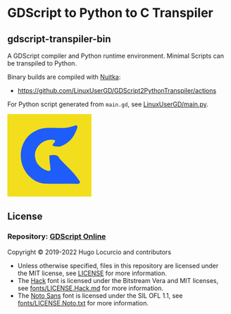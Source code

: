 # GDScript to Python to C Transpiler

<h2>gdscript-transpiler-bin</h2>

A GDScript compiler and Python runtime environment.
Minimal Scripts can be transpiled to Python.

Binary builds are compiled with [Nuitka](https://github.com/Nuitka/Nuitka):
- https://github.com/LinuxUserGD/GDScript2PythonTranspiler/actions

For Python script generated from `main.gd`, see [LinuxUserGD/main.py](https://gist.github.com/LinuxUserGD/73d8e030a44eb7f91bdeaea96a321f6d).

[![Icon](icon.svg)](icon.svg)

## License

### Repository: [GDScript Online](https://github.com/gdscript-online/gdscript-online.github.io)

Copyright © 2019-2022 Hugo Locurcio and contributors

- Unless otherwise specified, files in this repository are licensed under the
  MIT license, see [LICENSE](LICENSE) for more information.
- The [Hack](https://sourcefoundry.org/hack/) font is licensed under
  the Bitstream Vera and MIT licenses, see
  [fonts/LICENSE.Hack.md](fonts/LICENSE.Hack.md) for more information.
- The [Noto Sans](https://www.google.com/get/noto/) font is licensed under
  the SIL OFL 1.1, see
  [fonts/LICENSE.Noto.txt](fonts/LICENSE.Noto.txt) for more information.
